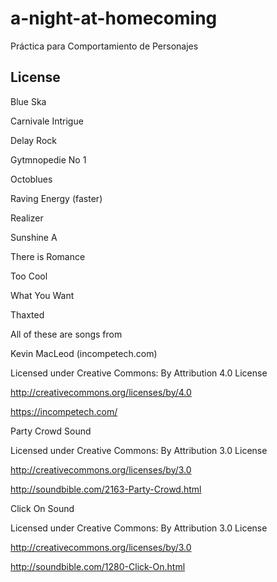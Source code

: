 # a-night-at-homecoming
Práctica para Comportamiento de Personajes

## License
Blue Ska

Carnivale Intrigue

Delay Rock

Gytmnopedie No 1

Octoblues

Raving Energy (faster)

Realizer

Sunshine A

There is Romance

Too Cool

What You Want

Thaxted

All of these are songs from

Kevin MacLeod (incompetech.com)

Licensed under Creative Commons: By Attribution 4.0 License

http://creativecommons.org/licenses/by/4.0

https://incompetech.com/


Party Crowd Sound

Licensed under Creative Commons: By Attribution 3.0 License

http://creativecommons.org/licenses/by/3.0

http://soundbible.com/2163-Party-Crowd.html


Click On Sound

Licensed under Creative Commons: By Attribution 3.0 License

http://creativecommons.org/licenses/by/3.0

http://soundbible.com/1280-Click-On.html
